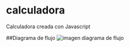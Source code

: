 # calculadora
Calculadora creada con Javascript

##Diagrama de flujo
![imagen diagrama de flujo](http://i63.tinypic.com/s2a06p.jpg)

